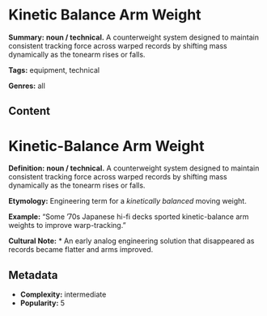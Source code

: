 # Kinetic Balance Arm Weight

**Summary:** **noun / technical.** A counterweight system designed to maintain consistent tracking force across warped records by shifting mass dynamically as the tonearm rises or falls.

**Tags:** equipment, technical

**Genres:** all

## Content

# Kinetic-Balance Arm Weight

**Definition:** **noun / technical.** A counterweight system designed to maintain consistent tracking force across warped records by shifting mass dynamically as the tonearm rises or falls.

**Etymology:** Engineering term for a *kinetically balanced* moving weight.

**Example:** “Some ’70s Japanese hi-fi decks sported kinetic-balance arm weights to improve warp-tracking.”

**Cultural Note:** * An early analog engineering solution that disappeared as records became flatter and arms improved.

## Metadata

- **Complexity:** intermediate
- **Popularity:** 5
